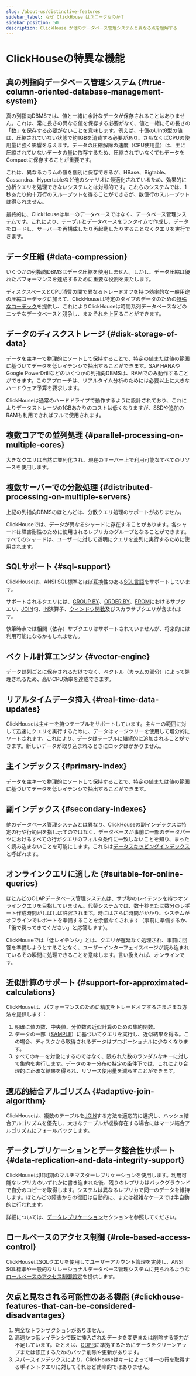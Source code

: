 ```yaml
---
slug: /about-us/distinctive-features
sidebar_label: なぜ ClickHouse はユニークなのか？
sidebar_position: 50
description: ClickHouse が他のデータベース管理システムと異なる点を理解する
---
```



# ClickHouseの特異な機能

## 真の列指向データベース管理システム {#true-column-oriented-database-management-system}

真の列指向DBMSでは、値と一緒に余計なデータが保存されることはありません。これは、常に長さの異なる値を保存する必要がなく、値と一緒にその長さの「数」を保存する必要がないことを意味します。例えば、十億のUInt8型の値は、圧縮されていない状態で約1GBを消費する必要があり、さもなくばCPUの使用量に強く影響を与えます。データの圧縮解除の速度（CPU使用量）は、主に圧縮されていないデータの量に依存するため、圧縮されていなくてもデータをCompactに保存することが重要です。

これは、異なるカラムの値を個別に保存できるが、HBase、Bigtable、Cassandra、Hypertableなど他のシナリオに最適化されているため、効果的に分析クエリを処理できないシステムとは対照的です。これらのシステムでは、1秒あたり約十万行のスループットを得ることができるが、数億行のスループットは得られません。

最終的に、ClickHouseは単一のデータベースではなく、データベース管理システムです。これにより、テーブルとデータベースをランタイムで作成し、データをロードし、サーバーを再構成したり再起動したりすることなくクエリを実行できます。

## データ圧縮 {#data-compression}

いくつかの列指向DBMSはデータ圧縮を使用しません。しかし、データ圧縮は優れたパフォーマンスを達成するために重要な役割を果たします。

ディスクスペースとCPU消費の間で異なるトレードオフを持つ効率的な一般用途の圧縮コーデックに加えて、ClickHouseは特定のタイプのデータのための[特殊なコーデック](/sql-reference/statements/create/table.md#specialized-codecs)を提供し、これによりClickHouseは時間系列データベースなどのニッチなデータベースと競争し、またそれを上回ることができます。

## データのディスクストレージ {#disk-storage-of-data}

データを主キーで物理的にソートして保持することで、特定の値または値の範囲に基づいてデータを低レイテンシで抽出することができます。SAP HANAやGoogle PowerDrillなどのいくつかの列指向DBMSは、RAMでのみ動作することができます。このアプローチは、リアルタイム分析のためには必要以上に大きなハードウェア予算を要求します。

ClickHouseは通常のハードドライブで動作するように設計されており、これによりデータストレージの1GBあたりのコストは低くなりますが、SSDや追加のRAMも利用できればフルで使用されます。

## 複数コアでの並列処理 {#parallel-processing-on-multiple-cores}

大きなクエリは自然に並列化され、現在のサーバー上で利用可能なすべてのリソースを使用します。

## 複数サーバーでの分散処理 {#distributed-processing-on-multiple-servers}

上記の列指向DBMSのほとんどは、分散クエリ処理のサポートがありません。

ClickHouseでは、データが異なるシャードに存在することがあります。各シャードは障害耐性のために使用されるレプリカのグループとなることができます。すべてのシャードは、ユーザーに対して透明にクエリを並列に実行するために使用されます。

## SQLサポート {#sql-support}

ClickHouseは、ANSI SQL標準とほぼ互換性のある[SQL言語](/sql-reference/)をサポートしています。

サポートされるクエリには、[GROUP BY](../sql-reference/statements/select/group-by.md)、[ORDER BY](../sql-reference/statements/select/order-by.md)、[FROM](../sql-reference/statements/select/from.md)におけるサブクエリ、[JOIN](../sql-reference/statements/select/join.md)句、[IN](../sql-reference/operators/in.md)演算子、[ウィンドウ関数](../sql-reference/window-functions/index.md)及びスカラサブクエリが含まれます。

執筆時点では相関（依存）サブクエリはサポートされていませんが、将来的には利用可能になるかもしれません。

## ベクトル計算エンジン {#vector-engine}

データは列ごとに保存されるだけでなく、ベクトル（カラムの部分）によって処理されるため、高いCPU効率を達成できます。

## リアルタイムデータ挿入 {#real-time-data-updates}

ClickHouseは主キーを持つテーブルをサポートしています。主キーの範囲に対して迅速にクエリを実行するために、データはマージツリーを使用して増分的にソートされます。これにより、データはテーブルに継続的に追加されることができます。新しいデータが取り込まれるときにロックはかかりません。

## 主インデックス {#primary-index}

データを主キーで物理的にソートして保持することで、特定の値または値の範囲に基づいてデータを低レイテンシで抽出することができます。

## 副インデックス {#secondary-indexes}

他のデータベース管理システムとは異なり、ClickHouseの副インデックスは特定の行や行範囲を指し示すのではなく、データベースが事前に一部のデータパーツにおけるすべての行がクエリのフィルタ条件に一致しないことを知り、まったく読み込まないことを可能にします。これらは[データスキッピングインデックス](../engines/table-engines/mergetree-family/mergetree.md#table_engine-mergetree-data_skipping-indexes)と呼ばれます。

## オンラインクエリに適した {#suitable-for-online-queries}

ほとんどのOLAPデータベース管理システムは、サブ秒のレイテンシを持つオンラインクエリを目指していません。代替システムでは、数十秒または数分のレポート作成時間がしばしば許容されます。時にはさらに時間がかかり、システムがオフラインでレポートを準備することを余儀なくされます（事前に準備するか、「後で戻ってきてください」と応答します）。

ClickHouseでは「低レイテンシ」とは、クエリが遅延なく処理され、事前に回答を準備しようとすることなく、ユーザーインターフェイスページが読み込まれているその瞬間に処理できることを意味します。言い換えれば、オンラインです。

## 近似計算のサポート {#support-for-approximated-calculations}

ClickHouseは、パフォーマンスのために精度をトレードオフするさまざまな方法を提供します：

1. 明確に値の数、中央値、分位数の近似計算のための集約関数。
2. データの一部（[SAMPLE](../sql-reference/statements/select/sample.md)）に基づいてクエリを実行し、近似結果を得る。この場合、ディスクから取得されるデータはプロポーショナルに少なくなります。
3. すべてのキーを対象にするのではなく、限られた数のランダムなキーに対して集約を実行します。データのキー分布の特定の条件下では、これにより合理的に正確な結果を得られ、リソース使用量を減らすことができます。

## 適応的結合アルゴリズム {#adaptive-join-algorithm}

ClickHouseは、複数のテーブルを[JOIN](../sql-reference/statements/select/join.md)する方法を適応的に選択し、ハッシュ結合アルゴリズムを優先し、大きなテーブルが複数存在する場合にはマージ結合アルゴリズムにフォールバックします。

## データレプリケーションとデータ整合性サポート {#data-replication-and-data-integrity-support}

ClickHouseは非同期のマルチマスターレプリケーションを使用します。利用可能なレプリカのいずれかに書き込まれた後、残りのレプリカはバックグラウンドで自分のコピーを取得します。システムは異なるレプリカで同一のデータを維持します。ほとんどの障害からの復旧は自動的に、または複雑なケースでは半自動的に行われます。

詳細については、[データレプリケーション](../engines/table-engines/mergetree-family/replication.md)セクションを参照してください。

## ロールベースのアクセス制御 {#role-based-access-control}

ClickHouseはSQLクエリを使用してユーザーアカウント管理を実装し、ANSI SQL標準や一般的なリレーショナルデータベース管理システムに見られるような[ロールベースのアクセス制御設定](/guides/sre/user-management/index.md)を提供します。

## 欠点と見なされる可能性のある機能 {#clickhouse-features-that-can-be-considered-disadvantages}

1. 完全なトランザクションがありません。
2. 高速かつ低レイテンシで既に挿入されたデータを変更または削除する能力が不足しています。たとえば、[GDPR](https://gdpr-info.eu)に準拠するためにデータをクリーンアップまたは修正するためのバッチ削除や更新があります。
3. スパースインデックスにより、ClickHouseはキーによって単一の行を取得するポイントクエリに対してそれほど効率的ではありません。
